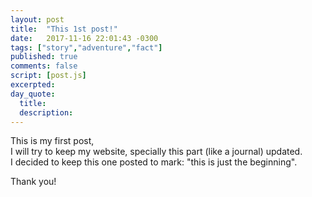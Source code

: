 ```yaml
---
layout: post
title:  "This 1st post!"
date:   2017-11-16 22:01:43 -0300
tags: ["story","adventure","fact"]
published: true
comments: false
script: [post.js]
excerpted:
day_quote:
  title:
  description:
---
```



This is my first post,<br/>
I will try to keep my website, specially this part (like a journal) updated.<br/>
I decided to keep  this one posted to mark: "this is just the beginning".


Thank you!
